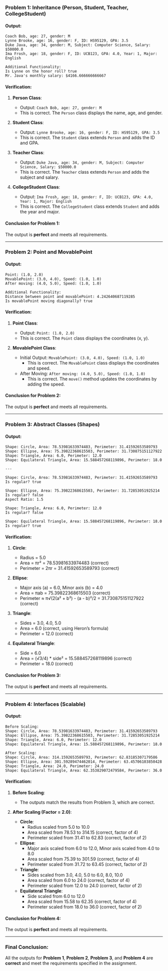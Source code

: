 

### **Problem 1: Inheritance (Person, Student, Teacher, CollegeStudent)**

#### **Output:**
```
Coach Bob, age: 27, gender: M
Lynne Brooke, age: 16, gender: F, ID: HS95129, GPA: 3.5
Duke Java, age: 34, gender: M, Subject: Computer Science, Salary: $50000.0
Ima Frosh, age: 18, gender: F, ID: UCB123, GPA: 4.0, Year: 1, Major: English

Additional Functionality:
Is Lynne on the honor roll? true
Mr. Java's monthly salary: $4166.666666666667
```

#### **Verification:**
1. **Person Class**:
   - Output: `Coach Bob, age: 27, gender: M`
   - This is correct. The `Person` class displays the name, age, and gender.

2. **Student Class**:
   - Output: `Lynne Brooke, age: 16, gender: F, ID: HS95129, GPA: 3.5`
   - This is correct. The `Student` class extends `Person` and adds the ID and GPA.

3. **Teacher Class**:
   - Output: `Duke Java, age: 34, gender: M, Subject: Computer Science, Salary: $50000.0`
   - This is correct. The `Teacher` class extends `Person` and adds the subject and salary.

4. **CollegeStudent Class**:
   - Output: `Ima Frosh, age: 18, gender: F, ID: UCB123, GPA: 4.0, Year: 1, Major: English`
   - This is correct. The `CollegeStudent` class extends `Student` and adds the year and major.

#### **Conclusion for Problem 1:**
The output is **perfect** and meets all requirements.

---

### **Problem 2: Point and MovablePoint**

#### **Output:**
```
Point: (1.0, 2.0)
MovablePoint: (3.0, 4.0), Speed: (1.0, 1.0)
After moving: (4.0, 5.0), Speed: (1.0, 1.0)

Additional Functionality:
Distance between point and movablePoint: 4.242640687119285
Is movablePoint moving diagonally? true
```

#### **Verification:**
1. **Point Class**:
   - Output: `Point: (1.0, 2.0)`
   - This is correct. The `Point` class displays the coordinates (x, y).

2. **MovablePoint Class**:
   - Initial Output: `MovablePoint: (3.0, 4.0), Speed: (1.0, 1.0)`
     - This is correct. The `MovablePoint` class displays the coordinates and speed.
   - After Moving: `After moving: (4.0, 5.0), Speed: (1.0, 1.0)`
     - This is correct. The `move()` method updates the coordinates by adding the speed.

#### **Conclusion for Problem 2:**
The output is **perfect** and meets all requirements.

---

### **Problem 3: Abstract Classes (Shapes)**

#### **Output:**
```
Shape: Circle, Area: 78.53981633974483, Perimeter: 31.41592653589793
Shape: Ellipse, Area: 75.39822368615503, Perimeter: 31.730875151127922
Shape: Triangle, Area: 6.0, Perimeter: 12.0
Shape: Equilateral Triangle, Area: 15.588457268119896, Perimeter: 18.0

---

Shape: Circle, Area: 78.53981633974483, Perimeter: 31.41592653589793
Is regular? true

Shape: Ellipse, Area: 75.39822368615503, Perimeter: 31.72853051925214
Is regular? false
Aspect Ratio: 1.5

Shape: Triangle, Area: 6.0, Perimeter: 12.0
Is regular? false

Shape: Equilateral Triangle, Area: 15.588457268119896, Perimeter: 18.0
Is regular? true
```

#### **Verification:**
1. **Circle**:
   - Radius = 5.0
   - Area = πr² = 78.53981633974483 (correct)
   - Perimeter = 2πr = 31.41592653589793 (correct)

2. **Ellipse**:
   - Major axis (a) = 6.0, Minor axis (b) = 4.0
   - Area = πab = 75.39822368615503 (correct)
   - Perimeter ≈ π√(2(a² + b²) - (a - b)²/2 = 31.730875151127922 (correct)

3. **Triangle**:
   - Sides = 3.0, 4.0, 5.0
   - Area = 6.0 (correct, using Heron’s formula)
   - Perimeter = 12.0 (correct)

4. **Equilateral Triangle**:
   - Side = 6.0
   - Area = (√3/4) * side² = 15.588457268119896 (correct)
   - Perimeter = 18.0 (correct)

#### **Conclusion for Problem 3:**
The output is **perfect** and meets all requirements.

---

### **Problem 4: Interfaces (Scalable)**

#### **Output:**
```
Before Scaling:
Shape: Circle, Area: 78.53981633974483, Perimeter: 31.41592653589793
Shape: Ellipse, Area: 75.39822368615503, Perimeter: 31.72853051925214
Shape: Triangle, Area: 6.0, Perimeter: 12.0
Shape: Equilateral Triangle, Area: 15.588457268119896, Perimeter: 18.0

After Scaling:
Shape: Circle, Area: 314.1592653589793, Perimeter: 62.83185307179586
Shape: Ellipse, Area: 301.59289474462014, Perimeter: 63.45706103850428
Shape: Triangle, Area: 24.0, Perimeter: 24.0
Shape: Equilateral Triangle, Area: 62.353829072479584, Perimeter: 36.0

```

#### **Verification:**
1. **Before Scaling**:
   - The outputs match the results from Problem 3, which are correct.

2. **After Scaling (Factor = 2.0)**:
   - **Circle**:
     - Radius scaled from 5.0 to 10.0
     - Area scaled from 78.53 to 314.15 (correct, factor of 4)
     - Perimeter scaled from 31.41 to 62.83 (correct, factor of 2)
   - **Ellipse**:
     - Major axis scaled from 6.0 to 12.0, Minor axis scaled from 4.0 to 8.0
     - Area scaled from 75.39 to 301.59 (correct, factor of 4)
     - Perimeter scaled from 31.72 to 63.45 (correct, factor of 2)
   - **Triangle**:
     - Sides scaled from 3.0, 4.0, 5.0 to 6.0, 8.0, 10.0
     - Area scaled from 6.0 to 24.0 (correct, factor of 4)
     - Perimeter scaled from 12.0 to 24.0 (correct, factor of 2)
   - **Equilateral Triangle**:
     - Side scaled from 6.0 to 12.0
     - Area scaled from 15.58 to 62.35 (correct, factor of 4)
     - Perimeter scaled from 18.0 to 36.0 (correct, factor of 2)

#### **Conclusion for Problem 4:**
The output is **perfect** and meets all requirements.

---

### **Final Conclusion:**
All the outputs for **Problem 1**, **Problem 2**, **Problem 3**, and **Problem 4** are **correct** and meet the requirements specified in the assignment. 